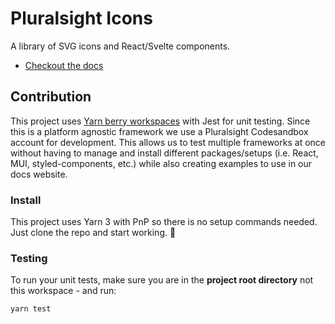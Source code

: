 # Pluralsight Icons

A library of SVG icons and React/Svelte components.

- [Checkout the docs](https://pluralsight.github.io/tva/docs/development/icons/intro)

## Contribution

This project uses [Yarn berry workspaces](https://yarnpkg.com/features/workspaces) with Jest for unit testing. Since this is a platform agnostic framework we use a Pluralsight Codesandbox account for development. This allows us to test multiple frameworks at once without having to manage and install different packages/setups (i.e. React, MUI, styled-components, etc.) while also creating examples to use in our docs website.

### Install

This project uses Yarn 3 with PnP so there is no setup commands needed. Just clone the repo and start working. :tada:

### Testing

To run your unit tests, make sure you are in the **project root directory** not this workspace - and run:

```bash
yarn test
```
